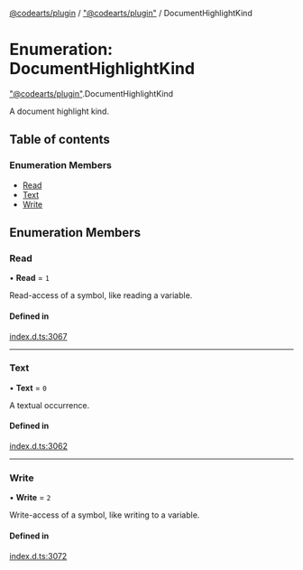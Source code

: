 [@codearts/plugin](../README.md) / ["@codearts/plugin"](../modules/_codearts_plugin_.md) / DocumentHighlightKind

# Enumeration: DocumentHighlightKind

["@codearts/plugin"](../modules/_codearts_plugin_.md).DocumentHighlightKind

A document highlight kind.

## Table of contents

### Enumeration Members

- [Read](codearts_plugin_.DocumentHighlightKind.md#read)
- [Text](codearts_plugin_.DocumentHighlightKind.md#text)
- [Write](codearts_plugin_.DocumentHighlightKind.md#write)

## Enumeration Members

### Read

• **Read** = ``1``

Read-access of a symbol, like reading a variable.

#### Defined in

[index.d.ts:3067](https://github.com/shuyaqian/cloudide-plugin-api/blob/3fbdd11/index.d.ts#L3067)

___

### Text

• **Text** = ``0``

A textual occurrence.

#### Defined in

[index.d.ts:3062](https://github.com/shuyaqian/cloudide-plugin-api/blob/3fbdd11/index.d.ts#L3062)

___

### Write

• **Write** = ``2``

Write-access of a symbol, like writing to a variable.

#### Defined in

[index.d.ts:3072](https://github.com/shuyaqian/cloudide-plugin-api/blob/3fbdd11/index.d.ts#L3072)
